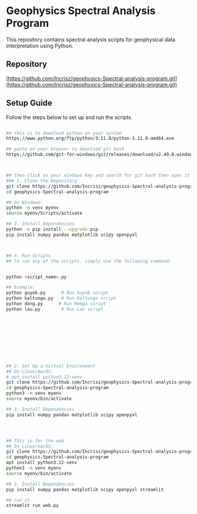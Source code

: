 # Geophysics Spectral Analysis Program

This repository contains spectral analysis scripts for geophysical data interpretation using Python.

## Repository

[https://github.com/Incrisz/geophysics-Spectral-analysis-program.git](https://github.com/Incrisz/geophysics-Spectral-analysis-program.git)

## Setup Guide

Follow the steps below to set up and run the scripts.


```bash

## this is to download python on your system 
https://www.python.org/ftp/python/3.11.8/python-3.11.8-amd64.exe

## paste on your browser to download git bash
https://github.com/git-for-windows/git/releases/download/v2.49.0.windows.1/Git-2.49.0-64-bit.exe



## then click on your windows key and search for git bash then open it 
### 1. Clone the Repository
git clone https://github.com/Incrisz/geophysics-Spectral-analysis-program.git
cd geophysics-Spectral-analysis-program

## On Windows:
python -m venv myenv
source myenv/Scripts/activate

## 3. Install Dependencies
python -m pip install --upgrade pip
pip install numpy pandas matplotlib scipy openpyxl



## 4. Run Scripts
## To run any of the scripts, simply use the following command:


python <script_name>.py

## Example:
python guyok.py      # Run Guyok script
python kaltungo.py   # Run Kaltungo script
python dong.py      # Run Momgo script
python lau.py        # Run Lau script










## 2. Set Up a Virtual Environment
## On Linux/macOS:
# apt install python3.12-venv
git clone https://github.com/Incrisz/geophysics-Spectral-analysis-program.git
cd geophysics-Spectral-analysis-program
python3 -m venv myenv
source myenv/bin/activate

## 3. Install Dependencies
pip install numpy pandas matplotlib scipy openpyxl 




## This is for the web
## On Linux/macOS:
git clone https://github.com/Incrisz/geophysics-Spectral-analysis-program.git
cd geophysics-Spectral-analysis-program
apt install python3.12-venv
python3 -m venv myenv
source myenv/bin/activate

## 3. Install Dependencies
pip install numpy pandas matplotlib scipy openpyxl streamlit

## run it 
streamlit run web.py
